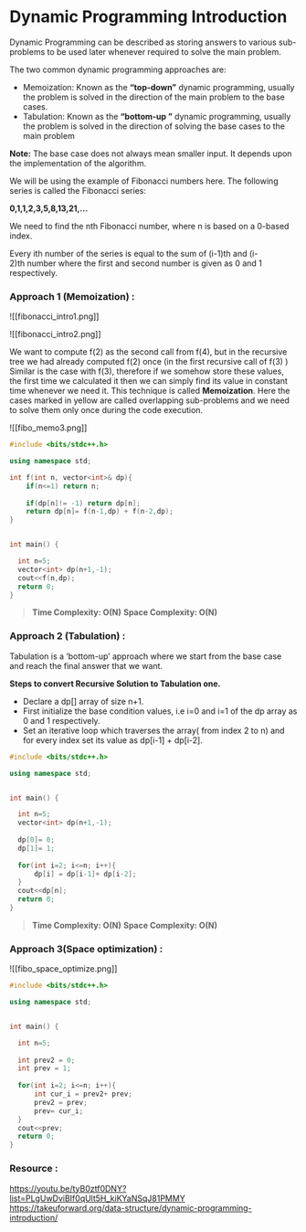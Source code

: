 # Dynamic Programming Introduction

Dynamic Programming can be described as storing answers to various sub-problems to be used later whenever required to solve the main problem.

The two common dynamic programming approaches are:

-   Memoization: Known as the **“top-down”** dynamic programming, usually the problem is solved in the direction of the main problem to the base cases.
-   Tabulation: Known as the **“bottom-up ”** dynamic programming, usually the problem is solved in the direction of solving the base cases to the main problem

**Note:** The base case does not always mean smaller input. It depends upon the implementation of the algorithm.


We will be using the example of Fibonacci numbers here. The following series is called the Fibonacci series:

**0,1,1,2,3,5,8,13,21,…**

We need to find the nth Fibonacci number, where n is based on a 0-based index.

Every ith number of the series is equal to the sum of (i-1)th and (i-2)th number where the first and second number is given as 0 and 1 respectively.


### Approach 1 (Memoization) :

![[fibonacci_intro1.png]]

![[fibonacci_intro2.png]]

We want to compute f(2) as the second call from f(4), but in the recursive tree we had already computed f(2) once (in the first recursive call of f(3) ) Similar is the case with f(3), therefore if we somehow store these values, the first time we calculated it then we can simply find its value in constant time whenever we need it. This technique is called **Memoization**. Here the cases marked in yellow are called overlapping sub-problems and we need to solve them only once during the code execution.

![[fibo_memo3.png]]

```cpp
#include <bits/stdc++.h>

using namespace std;

int f(int n, vector<int>& dp){
    if(n<=1) return n;
    
    if(dp[n]!= -1) return dp[n];
    return dp[n]= f(n-1,dp) + f(n-2,dp);
}


int main() {

  int n=5;
  vector<int> dp(n+1,-1);
  cout<<f(n,dp);
  return 0;
}
```

>**Time Complexity: O(N)**
>**Space Complexity: O(N)**


### Approach 2 (Tabulation) :

Tabulation is a ‘bottom-up’ approach where we start from the base case and reach the final answer that we want.

**Steps to convert Recursive Solution to Tabulation one.**

-   Declare a dp[] array of size n+1.
-   First initialize the base condition values, i.e i=0 and i=1 of the dp array as 0 and 1 respectively.
-   Set an iterative loop which traverses the array( from index 2 to n) and for every index set its value as dp[i-1] + dp[i-2].

```cpp
#include <bits/stdc++.h>

using namespace std;


int main() {

  int n=5;
  vector<int> dp(n+1,-1);
  
  dp[0]= 0;
  dp[1]= 1;
  
  for(int i=2; i<=n; i++){
      dp[i] = dp[i-1]+ dp[i-2];
  }
  cout<<dp[n];
  return 0;
}
```


>**Time Complexity: O(N)**
>**Space Complexity: O(N)**


### Approach 3(Space optimization) :

![[fibo_space_optimize.png]]


```cpp
#include <bits/stdc++.h>

using namespace std;


int main() {

  int n=5;
  
  int prev2 = 0;
  int prev = 1;
  
  for(int i=2; i<=n; i++){
      int cur_i = prev2+ prev;
      prev2 = prev;
      prev= cur_i;
  }
  cout<<prev;
  return 0;
}
```


### Resource :
https://youtu.be/tyB0ztf0DNY?list=PLgUwDviBIf0qUlt5H_kiKYaNSqJ81PMMY
https://takeuforward.org/data-structure/dynamic-programming-introduction/